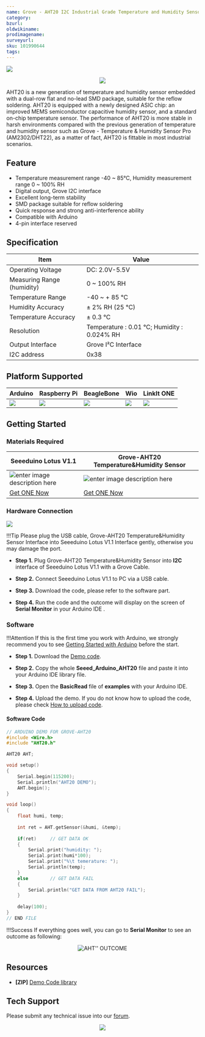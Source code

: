 ```yaml
---
name: Grove - AHT20 I2C Industrial Grade Temperature and Humidity Sensor
category: 
bzurl: 
oldwikiname: 
prodimagename:
surveyurl: 
sku: 101990644
tags:
---
```


![](https://files.seeedstudio.com/wiki/Grove-AHT20_I2C_Industrial_Grade_Temperature_and_Humidity_Sensor/101990644_4_.png)



<p style="text-align:center"><a href="https://www.seeedstudio.com/Grove-AHT20-I2C-Industrial-grade-temperature-and-humidity-sensor-p-4497.html" target="_blank"><img src="https://files.seeedstudio.com/wiki/Seeed-WiKi/docs/images/get_one_now.png" border=0 /></a></p> 

AHT20 is a new generation of temperature and humidity sensor embedded with a dual-row flat and no-lead SMD package, suitable for the reflow soldering. AHT20 is equipped with a newly designed ASIC chip: an improved MEMS semiconductor capacitive humidity sensor, and a standard on-chip temperature sensor. The performance of AHT20 is more stable in harsh environments compared with the previous generation of temperature and humidity sensor such as Grove - Temperature & Humidity Sensor Pro (AM2302/DHT22), as a matter of fact, AHT20 is fittable in most industrial scenarios.

## Feature

- Temperature measurement range -40 ~ 85°C, Humidity measurement range 0 ~ 100% RH
- Digital output, Grove I2C interface
- Excellent long-term stability
- SMD package suitable for reflow soldering
- Quick response and strong anti-interference ability
- Compatible with Arduino
- 4-pin interface reserved

## Specification
|Item|Value|
|---|---|
|Operating Voltage |DC: 2.0V-5.5V|
|Measuring Range (humidity) |0 ~ 100% RH|
|Temperature Range| -40 ~ + 85 ℃|
|Humidity Accuracy|± 2% RH (25 ℃)|
|Temperature Accuracy| ± 0.3 ℃|
|Resolution| Temperature : 0.01 ℃; Humidity : 0.024% RH|
|Output Interface|Grove I²C Interface|
|I2C address|0x38|

## Platform Supported
| Arduino                                                                                             | Raspberry Pi                                                                                             | BeagleBone                                                                                      | Wio                                                                                               | LinkIt ONE                                                                                         |
|-----------------------------------------------------------------------------------------------------|----------------------------------------------------------------------------------------------------------|-------------------------------------------------------------------------------------------------|---------------------------------------------------------------------------------------------------|----------------------------------------------------------------------------------------------------|
| ![](https://files.seeedstudio.com/wiki/wiki_english/docs/images/arduino_logo.jpg) | ![](https://files.seeedstudio.com/wiki/wiki_english/docs/images/raspberry_pi_logo_n.jpg) | ![](https://files.seeedstudio.com/wiki/wiki_english/docs/images/bbg_logo_n.jpg) | ![](https://files.seeedstudio.com/wiki/wiki_english/docs/images/wio_logo_n.jpg) | ![](https://files.seeedstudio.com/wiki/wiki_english/docs/images/linkit_logo_n.jpg) |


## Getting Started

### Materials Required

| Seeeduino Lotus V1.1 |Grove-AHT20 Temperature&Humidity Sensor| 
|--------------|--------------|
|![enter image description here](https://files.seeedstudio.com/wiki/Seeeduino_Lotus/img/small.png)| ![enter image description here](https://files.seeedstudio.com/wiki/Grove-AHT20_I2C_Industrial_Grade_Temperature_and_Humidity_Sensor/small.png)| 
|[Get ONE Now](https://www.seeedstudio.com/Seeeduino-Lotus-V1-1-ATMega328-Board-with-Grove-Interface.html)|[Get ONE Now](https://www.seeedstudio.com/Grove-AHT20-I2C-Industrial-grade-temperature-and-humidity-sensor-p-4497.html)|

### Hardware Connection
![](https://files.seeedstudio.com/wiki/Grove-AHT20_I2C_Industrial_Grade_Temperature_and_Humidity_Sensor/hardware-connection.jpg)

!!!Tip
    Please plug the USB cable, Grove-AHT20 Temperature&Humidity Sensor Interface into Seeeduino Lotus V1.1 Interface gently, otherwise you may damage the port.

- **Step 1.** Plug Grove-AHT20 Temperature&Humidity Sensor into **I2C** interface of Seeeduino Lotus V1.1 with a Grove Cable.

- **Step 2.** Connect Seeeduino Lotus V1.1 to PC via a USB cable.

- **Step 3.** Download the code, please refer to the software part.

- **Step 4.** Run the code and the outcome will display on the screen of **Serial Monitor** in your Arduino IDE .


### Software

!!!Attention
        If this is the first time you work with Arduino, we strongly recommend you to see [Getting Started with Arduino](https://wiki.seeedstudio.com/Getting_Started_with_Arduino/) before the start.

- **Step 1.** Download the [Demo code](https://github.com/Seeed-Studio/Seeed_Arduino_AHT20/archive/master.zip).

- **Step 2.** Copy the whole **Seeed_Arduino_AHT20** file and paste it into your Arduino IDE library file.

- **Step 3.** Open the **BasicRead** file of **examples** with your Arduino IDE.

- **Step 4.** Upload the demo. If you do not know how to upload the code, please check [How to upload code](https://wiki.seeedstudio.com/Upload_Code/).

#### Software Code
```C++
// ARDUINO DEMO FOR GROVE-AHT20
#include <Wire.h>
#include "AHT20.h"

AHT20 AHT;

void setup()
{
    Serial.begin(115200);
    Serial.println("AHT20 DEMO");
    AHT.begin();
}

void loop()
{
    float humi, temp;
    
    int ret = AHT.getSensor(&humi, &temp);
    
    if(ret)     // GET DATA OK
    {
        Serial.print("humidity: ");
        Serial.print(humi*100);
        Serial.print("%\t temerature: ");
        Serial.println(temp);
    }
    else        // GET DATA FAIL
    {
        Serial.println("GET DATA FROM AHT20 FAIL");
    }
    
    delay(100);
}
// END FILE
```

!!!Success
		If everything goes well, you can go to **Serial Monitor** to see an outcome as following:

<div align="center">
<figure>
<img src="https://files.seeedstudio.com/wiki/Grove-AHT20_I2C_Industrial_Grade_Temperature_and_Humidity_Sensor/outcome_aht20.png" alt="AHT'' OUTCOME" title="demo" />
<figcaption><b></b><i></i></figcaption>
</figure>
</div>

## Resources

- **[ZIP]** [Demo Code library](https://github.com/Seeed-Studio/Seeed_Arduino_AHT20/archive/master.zip)

## Tech Support
Please submit any technical issue into our [forum](http://forum.seeedstudio.com/). <br /><p style="text-align:center"><a href="https://www.seeedstudio.com/act-4.html?utm_source=wiki&utm_medium=wikibanner&utm_campaign=newproducts" target="_blank"><img src="https://files.seeedstudio.com/wiki/Wiki_Banner/new_product.jpg" /></a></p>